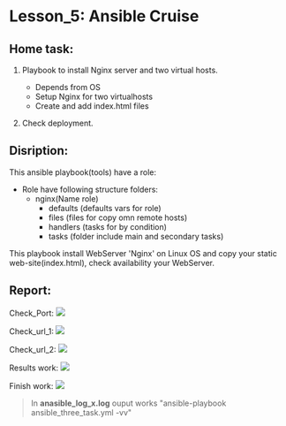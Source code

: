 # Lesson_5: Ansible Cruise

## Home task:

1. Playbook to install Nginx server and two virtual hosts.
   - Depends from OS
   - Setup Nginx for two virtualhosts
   - Create and add index.html files
  
2. Check deployment.

## Disription:

This ansible playbook(tools) have a role:
 - Role have following structure folders:
    - nginx(Name role)
        - defaults (defaults vars for role)
        - files (files for copy omn remote hosts)
        - handlers (tasks for by condition)
        - tasks (folder include main and secondary tasks)
        
This playbook install WebServer 'Nginx' on Linux OS and copy your static web-site(index.html), check availability your WebServer.

## Report: 

Check_Port: ![](https://github.com/ZikFred/sa.it-academy.by/tree/m-sa2-06-19/emarchik/lesson_6/ansible_project/image/Check_port.PNG)

Check_url_1: ![](https://github.com/ZikFred/sa.it-academy.by/tree/m-sa2-06-19/emarchik/lesson_6/ansible_project/image/Check_url_1.PNG)

Check_url_2: ![](https://github.com/ZikFred/sa.it-academy.by/tree/m-sa2-06-19/emarchik/lesson_6/ansible_project/image/Check_url_2.PNG)

Results work: ![](https://github.com/ZikFred/sa.it-academy.by/tree/m-sa2-06-19/emarchik/lesson_6/ansible_project/image/Results.PNG)

Finish work: ![](https://github.com/ZikFred/sa.it-academy.by/tree/m-sa2-06-19/emarchik/lesson_6/ansible_project/image/Finish.PNG)


> In **anasible_log_x.log** ouput works  "ansible-playbook ansible_three_task.yml -vv"
